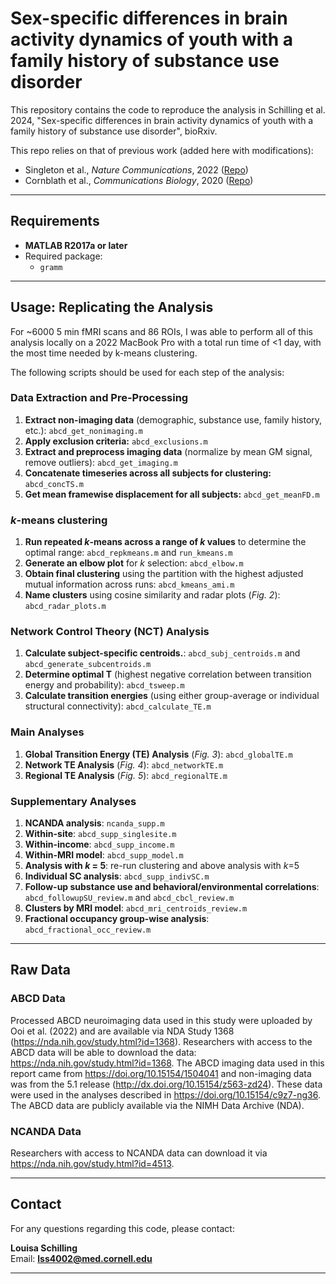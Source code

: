 # Sex-specific differences in brain activity dynamics of youth with a family history of substance use disorder

This repository contains the code to reproduce the analysis in Schilling et al. 2024, "Sex-specific differences in brain activity dynamics of youth with a family history of substance use disorder", bioRxiv.

This repo relies on that of previous work (added here with modifications):
- Singleton et al., *Nature Communications*, 2022 ([Repo](https://github.com/singlesp/energy_landscape))
- Cornblath et al., *Communications Biology*, 2020 ([Repo](https://github.com/ejcorn/brain_states))

---

## Requirements
- **MATLAB R2017a or later**
- Required package:
  - `gramm`

---

## Usage: Replicating the Analysis

For ~6000 5 min fMRI scans and 86 ROIs, I was able to perform all of this analysis locally on a 2022 MacBook Pro with a total run time of <1 day, with the most time needed by k-means clustering. 

The following scripts should be used for each step of the analysis:

### **Data Extraction and Pre-Processing**
1. **Extract non-imaging data** (demographic, substance use, family history, etc.): `abcd_get_nonimaging.m`
2. **Apply exclusion criteria:** `abcd_exclusions.m`
3. **Extract and preprocess imaging data** (normalize by mean GM signal, remove outliers): `abcd_get_imaging.m`
4. **Concatenate timeseries across all subjects for clustering:** `abcd_concTS.m`
5. **Get mean framewise displacement for all subjects:** `abcd_get_meanFD.m`

### ***k*-means clustering**
1. **Run repeated *k*-means across a range of *k* values** to determine the optimal range: `abcd_repkmeans.m` and `run_kmeans.m`
2. **Generate an elbow plot** for *k* selection: `abcd_elbow.m`
3. **Obtain final clustering** using the partition with the highest adjusted mutual information across runs: `abcd_kmeans_ami.m`
4. **Name clusters** using cosine similarity and radar plots (*Fig. 2*): `abcd_radar_plots.m`
   
### **Network Control Theory (NCT) Analysis**
1. **Calculate subject-specific centroids.**: `abcd_subj_centroids.m` and `abcd_generate_subcentroids.m`
2. **Determine optimal T** (highest negative correlation between transition energy and probability): `abcd_tsweep.m`
3. **Calculate transition energies** (using either group-average or individual structural connectivity): `abcd_calculate_TE.m`

### **Main Analyses**
1. **Global Transition Energy (TE) Analysis** (*Fig. 3*): `abcd_globalTE.m`
2. **Network TE Analysis** (*Fig. 4*): `abcd_networkTE.m`
3. **Regional TE Analysis** (*Fig. 5*): `abcd_regionalTE.m`

### **Supplementary Analyses**
1. **NCANDA analysis**: `ncanda_supp.m` 
2. **Within-site**: `abcd_supp_singlesite.m`
3. **Within-income**: `abcd_supp_income.m`
4. **Within-MRI model**: `abcd_supp_model.m`
5. **Analysis with *k* = 5**: re-run clustering and above analysis with *k*=5
6. **Individual SC analysis**: `abcd_supp_indivSC.m`
7. **Follow-up substance use and behavioral/environmental correlations**: `abcd_followupSU_review.m` and `abcd_cbcl_review.m`
8. **Clusters by MRI model**: `abcd_mri_centroids_review.m`  
9. **Fractional occupancy group-wise analysis**: `abcd_fractional_occ_review.m`

---

## Raw Data

### **ABCD Data**
Processed ABCD neuroimaging data used in this study were uploaded by Ooi et al. (2022) and are available via NDA Study 1368 (https://nda.nih.gov/study.html?id=1368). Researchers with access to the ABCD data will be able to download the data: https://nda.nih.gov/study.html?id=1368. The ABCD imaging data used in this report came from
https://doi.org/10.15154/1504041 and non-imaging data was from the 5.1 release (http://dx.doi.org/10.15154/z563-zd24). These data were used in the analyses described in https://doi.org/10.15154/c9z7-ng36. The ABCD data are publicly available via the NIMH Data Archive (NDA).

### **NCANDA Data**
Researchers with access to NCANDA data can download it via https://nda.nih.gov/study.html?id=4513. 

---

## Contact
For any questions regarding this code, please contact:

**Louisa Schilling**  
Email: **lss4002@med.cornell.edu**

---
